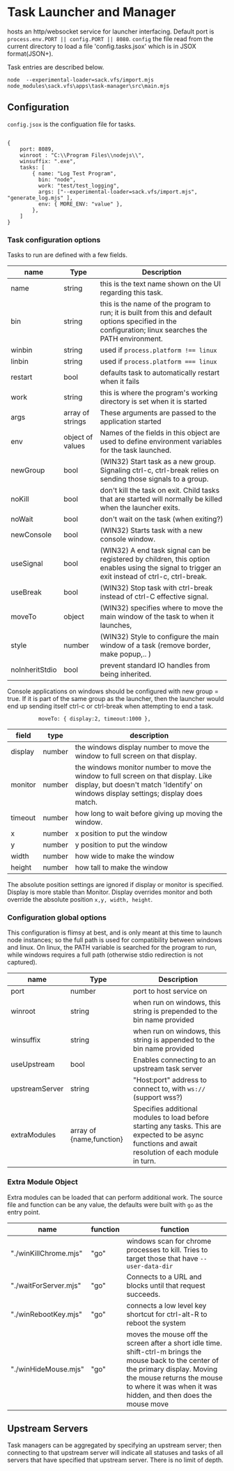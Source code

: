 
# Task Launcher and Manager

hosts an http/websocket service for launcher interfacing.  Default port is `process.env.PORT || config.PORT || 8080`.  `config` the file 
read from the current directory to load a file 'config.tasks.jsox' which is in JSOX format(JSON+).

Task entries are described below. 


`node  --experimental-loader=sack.vfs/import.mjs node_modules\sack.vfs\apps\task-manager\src\main.mjs`

## Configuration

`config.jsox` is the configuation file for tasks.

```

{
	port: 8089,
	winroot : "C:\\Program Files\\nodejs\\",
	winsuffix: ".exe",
	tasks: [
		{ name: "Log Test Program",
		  bin: "node",
		  work: "test/test_logging",
		  args: ["--experimental-loader=sack.vfs/import.mjs", "generate_log.mjs" ],
		  env: { MORE_ENV: "value" },
		},
	]
}

```
### Task configuration options

Tasks to run are defined with a few fields.

|name|Type|Description|
|---|---|----|
| name | string | this is the text name shown on the UI regarding this task. |
| bin | string | this is the name of the program to run; it is built from this and default options specified in the configuration; linux searches the PATH environment. |
| winbin | string | used if `process.platform !== linux`  |
| linbin | string | used if `process.platform === linux`   |
| restart | bool | defaults task to automatically restart when it fails |
| work | string | this is where the program's working directory is set when it is started |
| args | array of strings | These arguments are passed to the application started |
| env | object of values | Names of the fields in this object are used to define environment variables for the task launched. |
|			newGroup|bool | (WIN32) Start task as a new group.  Signaling ctrl-c, ctrl-break relies on sending those signals to a group.  |
|			noKill | bool | don't kill the task on exit.  Child tasks that are started will normally be killed when the launcher exits. |
|			noWait | bool | don't wait on the task (when exiting?)  |
|			newConsole | bool | (WIN32) Starts task with a new console window.  |
|			useSignal |bool| (WIN32) A end task signal can be registered by children, this option enables using the signal to trigger an exit instead of ctrl-c, ctrl-break. |
|			useBreak |bool| (WIN32) Stop task with ctrl-break instead of ctrl-C effective signal.  |
|			moveTo | object | (WIN32) specifies where to move the main window of the task to when it launches,  |
|			style | number | (WIN32) Style to configure the main window of a task (remove border, make popup,.. )  |
|			noInheritStdio | bool | prevent standard IO handles from being inherited.  |


Console applications on windows should be configured with new group = true.  If it is part of the same group as the launcher, then the launcher would end up sending itself
ctrl-c or ctrl-break when attempting to end a task.

```
		  moveTo: { display:2, timeout:1000 },
```

|field | type | description |
|---|---|---|
| display | number | the windows display number to move the window to full screen on that display. |
| monitor | number | the windows monitor number to move the window to full screen on that display.  Like display, but doesn't match 'Identify' on windows display settings; display does match. |
| timeout | number | how long to wait before giving up moving the window. |
| x | number | x position to put the window  |
| y | number | y position to put the window |
| width | number | how wide to make the window |
| height | number | how tall to make the window |

The absolute position settings are ignored if display or monitor is specified.  Display is more stable than Monitor.  Display overrides monitor and both override the absolute position `x,y, width, height`.


###  Configuration global options

This configuration is flimsy at best, and is only meant at this time to launch node instances; so the
full path is used for compatibility between windows and linux.  On linux, the PATH variable is searched
for the program to run, while windows requires a full path (otherwise stdio redirection is not captured).

|name|Type|Description|
|---|---|----|
| port | number | port to host service on |
| winroot | string | when run on windows, this string is prepended to the bin name provided |
| winsuffix | string | when run on windows, this string is appended to the bin name provided |
| useUpstream | bool | Enables connecting to an upstream task server |
| upstreamServer | string | "Host:port" address to connect to, with `ws://` (support wss?) |
|	extraModules| array of {name,function} | Specifies additional modules to load before starting any tasks.  This are expected to be async functions and await resolution of each module in turn.|


### Extra Module Object

Extra modules can be loaded that can perform additional work.  The source file and function can 
be any value, the defaults were built with `go` as the entry point.

| name | function | function |
|----|----|----|
|	      "./winKillChrome.mjs"|"go"|windows scan for chrome processes to kill.  Tries to target those that have `--user-data-dir` |
|	      "./waitForServer.mjs"|"go"|Connects to a URL and blocks until that request succeeds. |
|	      "./winRebootKey.mjs"|"go"| connects a low level key shortcut for ctrl-alt-R to reboot the system |
|	      "./winHideMouse.mjs"|"go" | moves the mouse off the screen after a short idle time.  shift-ctrl-m brings the mouse back to the center of the primary display.  Moving the mouse returns the mouse to where it was when it was hidden, and then does the mouse move |




## Upstream Servers

Task managers can be aggregated by specifying an upstream server; then connecting to that upstream 
server will indicate all statuses and tasks of all servers
that have specified that upstream server.  There is no limit of depth.

